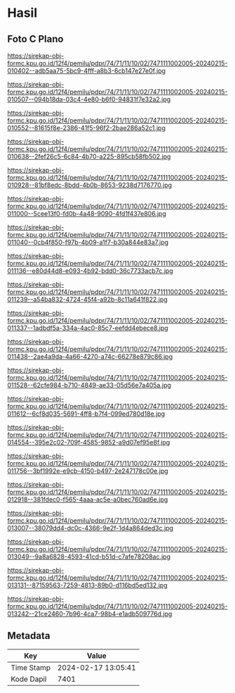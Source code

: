 # Hasil

## Foto C Plano

https://sirekap-obj-formc.kpu.go.id/12f4/pemilu/pdpr/74/71/11/10/02/7471111002005-20240215-010402--adb5aa75-5bc9-4fff-a8b3-6cb147e27e0f.jpg

https://sirekap-obj-formc.kpu.go.id/12f4/pemilu/pdpr/74/71/11/10/02/7471111002005-20240215-010507--094b18da-03c4-4e80-b6f0-94831f7e32a2.jpg

https://sirekap-obj-formc.kpu.go.id/12f4/pemilu/pdpr/74/71/11/10/02/7471111002005-20240215-010552--81615f8e-2386-41f5-96f2-2bae286a52c1.jpg

https://sirekap-obj-formc.kpu.go.id/12f4/pemilu/pdpr/74/71/11/10/02/7471111002005-20240215-010638--2fef26c5-6c84-4b70-a225-895cb58fb502.jpg

https://sirekap-obj-formc.kpu.go.id/12f4/pemilu/pdpr/74/71/11/10/02/7471111002005-20240215-010928--81bf8edc-8bdd-4b0b-8653-9238d7176770.jpg

https://sirekap-obj-formc.kpu.go.id/12f4/pemilu/pdpr/74/71/11/10/02/7471111002005-20240215-011000--5cee13f0-fd0b-4a48-9090-4fd1f437e806.jpg

https://sirekap-obj-formc.kpu.go.id/12f4/pemilu/pdpr/74/71/11/10/02/7471111002005-20240215-011040--0cb4f850-f97b-4b09-a1f7-b30a844e83a7.jpg

https://sirekap-obj-formc.kpu.go.id/12f4/pemilu/pdpr/74/71/11/10/02/7471111002005-20240215-011136--e80d44d8-e093-4b92-bdd0-36c7733acb7c.jpg

https://sirekap-obj-formc.kpu.go.id/12f4/pemilu/pdpr/74/71/11/10/02/7471111002005-20240215-011239--a54ba832-4724-45f4-a92b-8c11a641f822.jpg

https://sirekap-obj-formc.kpu.go.id/12f4/pemilu/pdpr/74/71/11/10/02/7471111002005-20240215-011337--1adbdf5a-334a-4ac0-85c7-eefdd4ebece8.jpg

https://sirekap-obj-formc.kpu.go.id/12f4/pemilu/pdpr/74/71/11/10/02/7471111002005-20240215-011438--2ae4a9da-4a66-4270-a74c-66278e879c86.jpg

https://sirekap-obj-formc.kpu.go.id/12f4/pemilu/pdpr/74/71/11/10/02/7471111002005-20240215-011528--62cfe984-b710-4849-ae33-05d56e7a405a.jpg

https://sirekap-obj-formc.kpu.go.id/12f4/pemilu/pdpr/74/71/11/10/02/7471111002005-20240215-011612--6cf8d035-5691-4ff8-b7f4-099ed780d18e.jpg

https://sirekap-obj-formc.kpu.go.id/12f4/pemilu/pdpr/74/71/11/10/02/7471111002005-20240215-014554--395e2c02-709f-4585-9852-a9d07ef95e8f.jpg

https://sirekap-obj-formc.kpu.go.id/12f4/pemilu/pdpr/74/71/11/10/02/7471111002005-20240215-011756--3bf1992e-e9cb-4150-b497-2e247178c00e.jpg

https://sirekap-obj-formc.kpu.go.id/12f4/pemilu/pdpr/74/71/11/10/02/7471111002005-20240215-012918--381fdec0-f565-4aaa-ac5e-a0bec760ad6e.jpg

https://sirekap-obj-formc.kpu.go.id/12f4/pemilu/pdpr/74/71/11/10/02/7471111002005-20240215-013007--38079dd4-dc0c-4366-9e2f-1d4a864ded3c.jpg

https://sirekap-obj-formc.kpu.go.id/12f4/pemilu/pdpr/74/71/11/10/02/7471111002005-20240215-013049--9a8a6828-4593-41cd-b51d-c7afe78208ac.jpg

https://sirekap-obj-formc.kpu.go.id/12f4/pemilu/pdpr/74/71/11/10/02/7471111002005-20240215-013131--87159563-7259-4813-89b0-d116bd5ed132.jpg

https://sirekap-obj-formc.kpu.go.id/12f4/pemilu/pdpr/74/71/11/10/02/7471111002005-20240215-013242--21ce2460-7b96-4ca7-98b4-e1adb509776d.jpg


## Metadata

| Key        | Value               |
| ---------- | ------------------- |
| Time Stamp | 2024-02-17 13:05:41 |
| Kode Dapil | 7401                |



